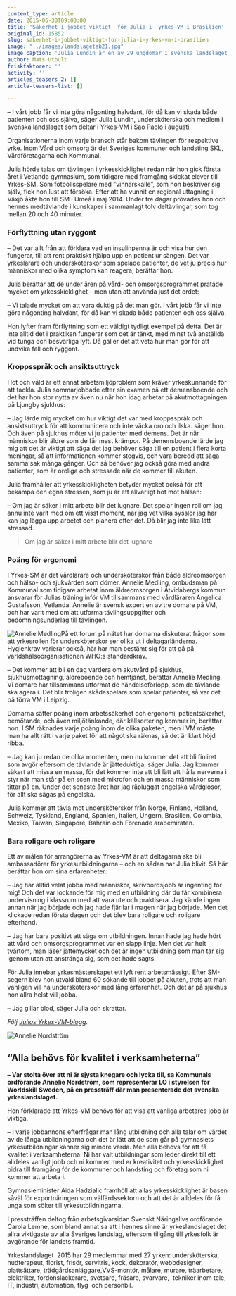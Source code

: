 ```yaml
---
content_type: article
date: 2015-06-30T09:00:00
title: 'Säkerhet i jobbet viktigt  för Julia i  yrkes-VM i Brasilien'
original_id: 15852
slug: sakerhet-i-jobbet-viktigt-for-julia-i-yrkes-vm-i-brasilien
image: "../images/landslagetab21.jpg"
image_caption: 'Julia Lundin är en av 29 ungdomar i svenska landslaget i Yrkes-VM. Kommunals ordförande Anneli Nordström önskade lycka till på en pressträff på Riksidrottsförbundets utvecklingscentrum Bosön. '
author: Mats Utbult
friskfaktorer: ''
activity: ''
articles_teasers_2: []
article-teasers-list: []

---
```


– I vårt jobb får vi inte göra någonting halvdant, för då kan vi skada både patienten och oss själva, säger Julia Lundin, undersköterska och medlem i svenska landslaget som deltar i Yrkes-VM i Sao Paolo i augusti.

Organisationerna inom varje bransch står bakom tävlingen för respektive yrke. Inom Vård och omsorg är det Sveriges kommuner och landsting SKL, Vårdföretagarna och Kommunal.

Julia hörde talas om tävlingen i yrkesskicklighet redan när hon gick första året i Vetlanda gymnasium, som tidigare med framgång skickat elever till Yrkes-SM. Som fotbollsspelare med ”vinnarskalle”, som hon beskriver sig själv, fick hon lust att försöka. Efter att ha vunnit en regional uttagning i Växjö åkte hon till SM i Umeå i maj 2014. Under tre dagar prövades hon och hennes medtävlande i kunskaper i sammanlagt tolv deltävlingar, som tog mellan 20 och 40 minuter.

### Förflyttning utan ryggont

– Det var allt från att förklara vad en insulinpenna är och visa hur den fungerar, till att rent praktiskt hjälpa upp en patient ur sängen. Det var yrkeslärare och undersköterskor som spelade patienter, de vet ju precis hur människor med olika symptom kan reagera, berättar hon.

Julia berättar att de under åren på vård- och omsorgsprogrammet pratade mycket om yrkesskicklighet – men utan att använda just det ordet:

– Vi talade mycket om att vara duktig på det man gör. I vårt jobb får vi inte göra någonting halvdant, för då kan vi skada både patienten och oss själva.

Hon lyfter fram förflyttning som ett väldigt tydligt exempel på detta. Det är inte alltid det i praktiken fungerar som det är tänkt, med minst två anställda vid tunga och besvärliga lyft. Då gäller det att veta hur man gör för att undvika fall och ryggont.

### Kroppsspråk och ansiktsuttryck

Hot och våld är ett annat arbetsmiljöproblem som kräver yrkeskunnande för att tackla. Julia sommarjobbade efter sin examen på ett demensboende och det har hon stor nytta av även nu när hon idag arbetar på akutmottagningen på Ljungby sjukhus:

– Jag lärde mig mycket om hur viktigt det var med kroppsspråk och ansiktsuttryck för att kommunicera och inte väcka oro och ilska. säger hon. Och även på sjukhus möter vi ju patienter med demens. Det är när människor blir äldre som de får mest krämpor. På demensboende lärde jag mig att det är viktigt att säga det jag behöver säga till en patient i flera korta meningar, så att informationen kommer stegvis, och vara beredd att säga samma sak många gånger. Och så behöver jag också göra med andra patienter, som är oroliga och stressade när de kommer till akuten.

Julia framhåller att yrkesskickligheten betyder mycket också för att bekämpa den egna stressen, som ju är ett allvarligt hot mot hälsan:

– Om jag är säker i mitt arbete blir det lugnare. Det spelar ingen roll om jag ännu inte varit med om ett visst moment, när jag vet vilka sysslor jag har kan jag lägga upp arbetet och planera efter det. Då blir jag inte lika lätt stressad.

> Om jag är säker i mitt arbete blir det lugnare

### Poäng för ergonomi

I Yrkes-SM är det vårdlärare och undersköterskor från både äldreomsorgen och hälso- och sjukvården som dömer. Annelie Medling, ombudsman på Kommunal som tidigare arbetat inom äldreomsorgen i Åtvidabergs kommun ansvarar för Julias träning inför VM tillsammans med vårdläraren Angelica Gustafsson, Vetlanda. Annelie är svensk expert en av tre domare på VM, och har varit med om att utforma tävlingsuppgifter och bedömningsunderlag till tävlingen.

![Annelie Medling](https://www.suntarbetsliv.se/wp-content/uploads/2015/06/annelim2-1.jpg "Annelie Medling")På ett forum på nätet har domarna diskuterat frågor som att yrkesrollen för undersköterskor ser olika ut i deltagarländerna. Hygienkrav varierar också, här har man bestämt sig för att gå på världshälsoorganisationen WHO:s standardkrav.

– Det kommer att bli en dag vardera om akutvård på sjukhus, sjukhusmottagning, äldreboende och hemtjänst, berättar Annelie Medling. Vi domare har tillsammans utformat de händelseförlopp, som de tävlande ska agera i. Det blir troligen skådespelare som spelar patienter, så var det på förra VM i Leipzig.

Domarna sätter poäng inom arbetssäkerhet och ergonomi, patientsäkerhet, bemötande, och även miljötänkande, där källsortering kommer in, berättar hon. I SM räknades varje poäng inom de olika paketen, men i VM måste man ha allt rätt i varje paket för att något ska räknas, så det är klart höjd ribba.  

– Jag kan ju redan de olika momenten, men nu kommer det att bli finliret som avgör eftersom de tävlande är jätteduktiga, säger Julia. Jag kommer säkert att missa en massa, för det kommer inte att bli lätt att hålla nerverna i styr när man står på en scen med mikrofon och en massa människor som tittar på en. Under det senaste året har jag råpluggat engelska vårdglosor, för allt ska sägas på engelska.

Julia kommer att tävla mot undersköterskor från Norge, Finland, Holland, Schweiz, Tyskland, England, Spanien, Italien, Ungern, Brasilien, Colombia, Mexiko, Taiwan, Singapore, Bahrain och Förenade arabemiraten.

### Bara roligare och roligare

Ett av målen för arrangörerna av Yrkes-VM är att deltagarna ska bli ambassadörer för yrkesutbildningarna – och en sådan har Julia blivit. Så här berättar hon om sina erfarenheter:

– Jag har alltid velat jobba med människor, skrivbordsjobb är ingenting för mig! Och det var lockande för mig med en utbildning där du får kombinera undervisning i klassrum med att vara ute och praktisera. Jag kände ingen annan när jag började och jag hade fjärilar i magen när jag började. Men det klickade redan första dagen och det blev bara roligare och roligare efterhand.

– Jag har bara positivt att säga om utbildningen. Innan hade jag hade hört att vård och omsorgsprogrammet var en slapp linje. Men det var helt tvärtom, man läser jättemycket och det är ingen utbildning som man tar sig igenom utan att anstränga sig, som det hade sagts.

För Julia innebar yrkesmästerskapet ett lyft rent arbetsmässigt. Efter SM-segern blev hon utvald bland 60 sökande till jobbet på akuten, trots att man vanligen vill ha undersköterskor med lång erfarenhet. Och det är på sjukhus hon allra helst vill jobba.

– Jag gillar blod, säger Julia och skrattar.

_Följ [Julias Yrkes-VM-blogg](http://julialundinyrkesvm.blogg.se/)._

![Annelie Nordström](https://www.suntarbetsliv.se/wp-content/uploads/2015/06/kommunalordflab-1.jpg "Annelie Nordström")

**“Alla behövs för kvalitet i verksamheterna”**
-----------------------------------------------

**– Var stolta över att ni är sjysta knegare och lycka till, sa Kommunals ordförande Annelie Nordström, som representerar LO i styrelsen för Worldskill Sweden, på en pressträff där man presenterade det svenska yrkeslandslaget.**

Hon förklarade att Yrkes-VM behövs för att visa att vanliga arbetares jobb är viktiga.

– I varje jobbannons efterfrågar man lång utbildning och alla talar om värdet av de långa utbildningarna och det är lätt att de som går på gymnasiets yrkesutbildningar känner sig mindre värda. Men alla behövs för att få kvalitet i verksamheterna. Ni har valt utbildningar som leder direkt till ett alldeles vanligt jobb och ni kommer med er kreativitet och yrkesskicklighet bidra till framgång för de kommuner och landsting och företag som ni kommer att arbeta i.

Gymnasieminister Aida Hadzialic framhöll att allas yrkesskicklighet är basen såväl för exportnäringen som välfärdssektorn och att det är alldeles för få unga som söker till yrkesutbildningarna.

I pressträffen deltog från arbetsgivarsidan Svenskt Näringslivs ordförande Carola Lemne, som bland annat sa att i hennes sinne är yrkeslandslaget det allra viktigaste av alla Sveriges landslag, eftersom tillgång till yrkesfolk är avgörande för landets framtid.

Yrkeslandslaget  2015 har 29 medlemmar med 27 yrken: undersköterska, hudterapeut, florist, frisör, servitris, kock, dekoratör, webbdesigner, plattsättare, trädgårdsanläggare,VVS-montör, målare, murare, träarbetare, elektriker, fordonslackerare, svetsare, fräsare, svarvare,  tekniker inom tele, IT, industri, automation, flyg  och personbil.


